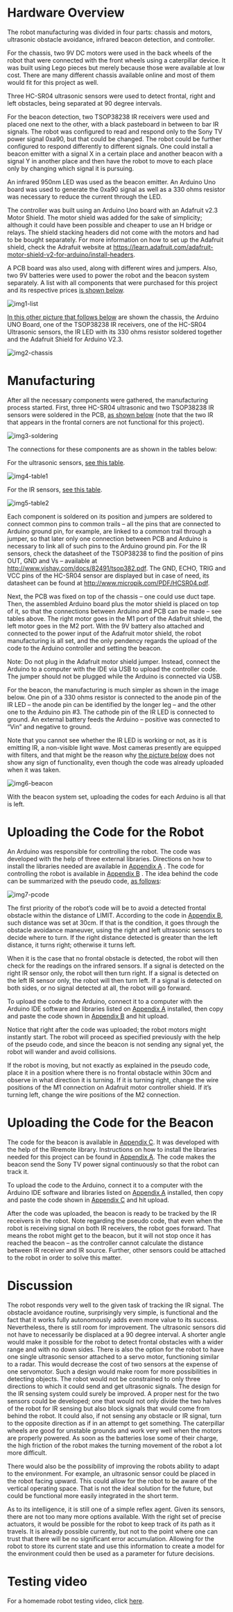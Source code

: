 # Hardware Overview

The robot manufacturing was divided in four parts: chassis and motors, ultrasonic obstacle avoidance, infrared beacon detection, and controller.

For the chassis, two 9V DC motors were used in the back wheels of the robot that were connected with the front wheels using a caterpillar device. It was built using Lego pieces but merely because those were available at low cost. There are many different chassis available online and most of them would fit for this project as well.

Three HC-SR04 ultrasonic sensors were used to detect frontal, right and left obstacles, being separated at 90 degree intervals.

For the beacon detection, two TSOP38238 IR receivers were used and placed one next to the other, with a black pasteboard in between to bar IR signals. The robot was configured to read and respond only to the Sony TV power signal 0xa90, but that could be changed. The robot could be further configured to respond differently to different signals. One could install a beacon emitter with a signal X in a certain place and another beacon with a signal Y in another place and then have the robot to move to each place only by changing which signal it is pursuing.

An infrared 950nm LED was used as the beacon emitter. An Arduino Uno board was used to generate the 0xa90 signal as well as a 330 ohms resistor was necessary to reduce the current through the LED.

The controller was built using an Arduino Uno board with an Adafruit v2.3 Motor Shield. The motor shield was added for the sake of simplicity; although it could have been possible and cheaper to use an H bridge or relays. The shield stacking headers did not come with the motors and had to be bought separately. For more information on how to set up the Adafruit shield, check the Adrafuit website at https://learn.adafruit.com/adafruit-motor-shield-v2-for-arduino/install-headers.

A PCB board was also used, along with different wires and jumpers. Also, two 9V batteries were used to power the robot and the beacon system separately. A list with all components that were purchased for this project and its respective prices [is shown below](https://imgur.com/I4Ofgb9).

![img1-list](https://user-images.githubusercontent.com/88581731/147907440-575f9a7b-2dd5-4b92-98a3-f69b6e8670f2.png)


[In this other picture that follows below](https://imgur.com/X8Xc0yz) are shown the chassis, the Arduino UNO Board, one of the TSOP38238 IR receivers, one of the HC-SR04 Ultrasonic sensors, the IR LED with its 330 ohms resistor soldered together and the Adafruit Shield for Arduino V2.3.

![img2-chassis](https://user-images.githubusercontent.com/88581731/147907580-a6abd4b8-6569-4b3e-ae90-19879b9287b0.png)


# Manufacturing

After all the necessary components were gathered, the manufacturing process started. First, three HC-SR04 ultrasonic and two TSOP38238 IR sensors were soldered in the PCB, [as shown below](https://imgur.com/X0lLg2k) (note that the two IR that appears in the frontal corners are not functional for this project).

![img3-soldering](https://user-images.githubusercontent.com/88581731/147907688-1c3a343d-e31f-4828-aad6-299a4f94b1a2.png)


The connections for these components are as shown in the tables below:

For the ultrasonic sensors, [see this table](https://imgur.com/Pf8tcSk).

![img4-table1](https://user-images.githubusercontent.com/88581731/147907838-990503ab-e1fc-414c-8730-4b491761c6e4.png)


For the IR sensors, [see this table](https://imgur.com/6dycmWJ).

![img5-table2](https://user-images.githubusercontent.com/88581731/147907863-661a06ad-8895-4fda-a127-11b2838faec2.png)


Each component is soldered on its position and jumpers are soldered to connect common pins to common trails – all the pins that are connected to Arduino ground pin, for example, are linked to a common trail through a jumper, so that later only one connection between PCB and Arduino is necessary to link all of such pins to the Arduino ground pin. For the IR sensors, check the datasheet of the TSOP38238 to find the position of pins OUT, GND and Vs – available at http://www.vishay.com/docs/82491/tsop382.pdf. The GND, ECHO, TRIG and VCC pins of the HC-SR04 sensor are displayed but in case of need, its datasheet can be found at http://www.micropik.com/PDF/HCSR04.pdf.

Next, the PCB was fixed on top of the chassis – one could use duct tape. Then, the assembled Arduino board plus the motor shield is placed on top of it, so that the connections between Arduino and PCB can be made – see tables above. The right motor goes in the M1 port of the Adafruit shield, the left motor goes in the M2 port. With the 9V battery also attached and connected to the power input of the Adafruit motor shield, the robot manufacturing is all set, and the only pendency regards the upload of the code to the Arduino controller and setting the beacon.

Note: Do not plug in the Adafruit motor shield jumper. Instead, connect the Arduino to a computer with the IDE via USB to upload the controller code. The jumper should not be plugged while the Arduino is connected via USB.

For the beacon, the manufacturing is much simpler as shown in the image below. One pin of a 330 ohms resistor is connected to the anode pin of the IR LED – the anode pin can be identified by the longer leg – and the other one to the Arduino pin #3. The cathode pin of the IR LED is connected to ground. An external battery feeds the Arduino – positive was connected to “Vin” and negative to ground.

Note that you cannot see whether the IR LED is working or not, as it is emitting IR, a non-visible light wave. Most cameras presently are equipped with filters, and that might be the reason why [the picture below](https://imgur.com/FrY0jTd) does not show any sign of functionality, even though the code was already uploaded when it was taken. 

![img6-beacon](https://user-images.githubusercontent.com/88581731/147907986-f729b703-0456-4c24-b975-0992e4afb188.png)


With the beacon system set, uploading the codes for each Arduino is all that is left.


# Uploading the Code for the Robot

An Arduino was responsible for controlling the robot. The code was developed with the help of three external libraries. Directions on how to install the libraries needed are available in [Appendix A](https://github.com/cmsjulio/RoboticsProject/blob/main/AppendixA.md) . The code for controlling the robot is available in [Appendix B](https://github.com/cmsjulio/RoboticsProject/blob/main/AppendixB.ino) . The idea behind the code can be summarized with the pseudo code, [as follows](https://imgur.com/KV2YVNj):

![img7-pcode](https://user-images.githubusercontent.com/88581731/147908064-e5c99032-e21b-4bb9-95ef-36e285971251.png)


The first priority of the robot’s code will be to avoid a detected frontal obstacle within the distance of LIMIT. According to the code in [Appendix B](https://github.com/cmsjulio/RoboticsProject/blob/main/AppendixB.ino), such distance was set at 30cm. If that is the condition, it goes through the obstacle avoidance maneuver, using the right and left ultrasonic sensors to decide where to turn. If the right distance detected is greater than the left distance, it turns right; otherwise it turns left.

When it is the case that no frontal obstacle is detected, the robot will then check for the readings on the infrared sensors. If a signal is detected on the right IR sensor only, the robot will then turn right. If a signal is detected on the left IR sensor only, the robot will then turn left. If a signal is detected on both sides, or no signal detected at all, the robot will go forward.

To upload the code to the Arduino, connect it to a computer with the Arduino IDE software and libraries listed on [Appendix A](https://github.com/cmsjulio/RoboticsProject/blob/main/AppendixA.md) installed, then copy and paste the code shown in [Appendix B](https://github.com/cmsjulio/RoboticsProject/blob/main/AppendixB.ino) and hit upload.

Notice that right after the code was uploaded; the robot motors might instantly start. The robot will proceed as specified previously with the help of the pseudo code, and since the beacon is not sending any signal yet, the robot will wander and avoid collisions.

If the robot is moving, but not exactly as explained in the pseudo code, place it in a position where there is no frontal obstacle within 30cm and observe in what direction it is turning. If it is turning right, change the wire positions of the M1 connection on Adafruit motor controller shield. If it’s turning left, change the wire positions of the M2 connection.


# Uploading the Code for the Beacon

The code for the beacon is available in [Appendix C](https://github.com/cmsjulio/RoboticsProject/blob/main/AppendixC.ino). It was developed with the help of the IRremote library. Instructions on how to install the libraries needed for this project can be found in [Appendix A](https://github.com/cmsjulio/RoboticsProject/blob/main/AppendixA.md). The code makes the beacon send the Sony TV power signal continuously so that the robot can track it.

To upload the code to the Arduino, connect it to a computer with the Arduino IDE software and libraries listed on [Appendix A](https://github.com/cmsjulio/RoboticsProject/blob/main/AppendixA.md) installed, then copy and paste the code shown in [Appendix C](https://github.com/cmsjulio/RoboticsProject/blob/main/AppendixC.ino) and hit upload.

After the code was uploaded, the beacon is ready to be tracked by the IR receivers in the robot. Note regarding the pseudo code, that even when the robot is receiving signal on both IR receivers, the robot goes forward. That means the robot might get to the beacon, but it will not stop once it has reached the beacon – as the controller cannot calculate the distance between IR receiver and IR source. Further, other sensors could be attached to the robot in order to solve this matter.


# Discussion

The robot responds very well to the given task of tracking the IR signal. The obstacle avoidance routine, surprisingly very simple, is functional and the fact that it works fully autonomously adds even more value to its success. Nevertheless, there is still room for improvement. The ultrasonic sensors did not have to necessarily be displaced at a 90 degree interval. A shorter angle would make it possible for the robot to detect frontal obstacles with a wider range and with no down sides. There is also the option for the robot to have one single ultrasonic sensor attached to a servo motor, functioning similar to a radar. This would decrease the cost of two sensors at the expense of one servomotor.  Such a design would make room for more possibilities in detecting objects. The robot would not be constrained to only three directions to which it could send and get ultrasonic signals. The design for the IR sensing system could surely be improved. A proper nest for the two sensors could be developed; one that would not only divide the two halves of the robot for IR sensing but also block signals that would come from behind the robot. It could also, if not sensing any obstacle or IR signal, turn to the opposite direction as if in an attempt to get something. The caterpillar wheels are good for unstable grounds and work very well when the motors are properly powered. As soon as the batteries lose some of their charge, the high friction of the robot makes the turning movement of the robot a lot more difficult.

There would also be the possibility of improving the robots ability to adapt to the environment. For example, an ultrasonic sensor could be placed in the robot facing upward.  This could allow for the robot to be aware of the vertical operating space. That is not the ideal solution for the future, but could be functional more easily integrated in the short term.

As to its intelligence, it is still one of a simple reflex agent.  Given its sensors, there are not too many more options available. With the right set of precise actuators, it would be possible for the robot to keep track of its path as it travels.  It is already possible currently, but not to the point where one can trust that there will be no significant error accumulation. Allowing for the robot to store its current state and use this information to create a model for the environment could then be used as a parameter for future decisions.

# Testing video

For a homemade robot testing video, click [here](https://drive.google.com/file/d/0B8L2rUQTVgrzMmlKZjZURXdVZTQ/view?usp=sharing&resourcekey=0-U74lbci5NstVayuxVadhiQ).



